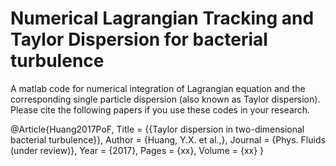 # Numerical Lagrangian Tracking and Taylor Dispersion for bacterial turbulence
A matlab code for numerical integration of Lagrangian equation and the corresponding single particle dispersion (also known as Taylor dispersion). Please cite the following papers if you use these codes in your research.



@Article{Huang2017PoF,
  Title                    = {{Taylor dispersion in two-dimensional bacterial turbulence}},
  Author                   = {Huang, Y.X. et al.,},
  Journal                  = {Phys. Fluids (under review)},
  Year                     = {2017},
  Pages                    = {xx},
  Volume                   = {xx}
}
